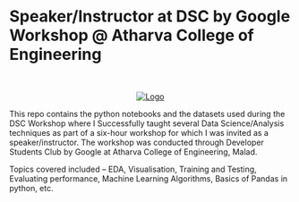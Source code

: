 
<!-- PROJECT LOGO -->

<h1>Speaker/Instructor at DSC by Google Workshop @ Atharva College of Engineering</h1>

<br />
<p align="center">
  <a href="https://github.com/reubence/Google-DSC-Workshop-2020">
    <img src="https://cdn.hashnode.com/res/hashnode/image/upload/v1563888018200/lJaohMmyY.png" alt="Logo" >
  </a>

  <p >
This repo contains the python notebooks and the datasets used during the DSC Workshop where I Successfully taught several Data Science/Analysis techniques as part of a six-hour workshop for which I was invited as a speaker/instructor. The workshop was conducted through Developer Students Club by Google at Atharva College of Engineering, Malad.

Topics covered included – EDA, Visualisation, Training and Testing, Evaluating performance, Machine Learning Algorithms, Basics of Pandas in python, etc. 
    <br />
    <br />
  </p>
</p>

